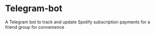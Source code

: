 # Telegram-bot

A Telegram bot to track and update Spotify subscription payments for a friend group for convenience
